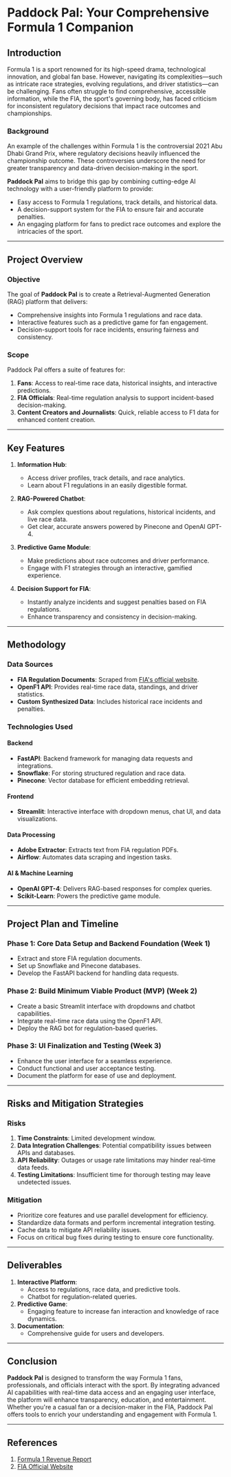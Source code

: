 # Paddock Pal: Your Comprehensive Formula 1 Companion

## Introduction

Formula 1 is a sport renowned for its high-speed drama, technological innovation, and global fan base. However, navigating its complexities—such as intricate race strategies, evolving regulations, and driver statistics—can be challenging. Fans often struggle to find comprehensive, accessible information, while the FIA, the sport's governing body, has faced criticism for inconsistent regulatory decisions that impact race outcomes and championships.

### Background

An example of the challenges within Formula 1 is the controversial 2021 Abu Dhabi Grand Prix, where regulatory decisions heavily influenced the championship outcome. These controversies underscore the need for greater transparency and data-driven decision-making in the sport.

**Paddock Pal** aims to bridge this gap by combining cutting-edge AI technology with a user-friendly platform to provide:

- Easy access to Formula 1 regulations, track details, and historical data.
- A decision-support system for the FIA to ensure fair and accurate penalties.
- An engaging platform for fans to predict race outcomes and explore the intricacies of the sport.

---

## Project Overview

### Objective

The goal of **Paddock Pal** is to create a Retrieval-Augmented Generation (RAG) platform that delivers:

- Comprehensive insights into Formula 1 regulations and race data.
- Interactive features such as a predictive game for fan engagement.
- Decision-support tools for race incidents, ensuring fairness and consistency.

### Scope

Paddock Pal offers a suite of features for:
1. **Fans**: Access to real-time race data, historical insights, and interactive predictions.
2. **FIA Officials**: Real-time regulation analysis to support incident-based decision-making.
3. **Content Creators and Journalists**: Quick, reliable access to F1 data for enhanced content creation.

---

## Key Features

1. **Information Hub**:
   - Access driver profiles, track details, and race analytics.
   - Learn about F1 regulations in an easily digestible format.

2. **RAG-Powered Chatbot**:
   - Ask complex questions about regulations, historical incidents, and live race data.
   - Get clear, accurate answers powered by Pinecone and OpenAI GPT-4.

3. **Predictive Game Module**:
   - Make predictions about race outcomes and driver performance.
   - Engage with F1 strategies through an interactive, gamified experience.

4. **Decision Support for FIA**:
   - Instantly analyze incidents and suggest penalties based on FIA regulations.
   - Enhance transparency and consistency in decision-making.

---

## Methodology

### Data Sources

- **FIA Regulation Documents**: Scraped from [FIA's official website](https://www.fia.com/).
- **OpenF1 API**: Provides real-time race data, standings, and driver statistics.
- **Custom Synthesized Data**: Includes historical race incidents and penalties.

### Technologies Used

#### Backend
- **FastAPI**: Backend framework for managing data requests and integrations.
- **Snowflake**: For storing structured regulation and race data.
- **Pinecone**: Vector database for efficient embedding retrieval.

#### Frontend
- **Streamlit**: Interactive interface with dropdown menus, chat UI, and data visualizations.

#### Data Processing
- **Adobe Extractor**: Extracts text from FIA regulation PDFs.
- **Airflow**: Automates data scraping and ingestion tasks.

#### AI & Machine Learning
- **OpenAI GPT-4**: Delivers RAG-based responses for complex queries.
- **Scikit-Learn**: Powers the predictive game module.

---

## Project Plan and Timeline

### Phase 1: Core Data Setup and Backend Foundation (Week 1)
- Extract and store FIA regulation documents.
- Set up Snowflake and Pinecone databases.
- Develop the FastAPI backend for handling data requests.

### Phase 2: Build Minimum Viable Product (MVP) (Week 2)
- Create a basic Streamlit interface with dropdowns and chatbot capabilities.
- Integrate real-time race data using the OpenF1 API.
- Deploy the RAG bot for regulation-based queries.

### Phase 3: UI Finalization and Testing (Week 3)
- Enhance the user interface for a seamless experience.
- Conduct functional and user acceptance testing.
- Document the platform for ease of use and deployment.

---

## Risks and Mitigation Strategies

### Risks
1. **Time Constraints**: Limited development window.
2. **Data Integration Challenges**: Potential compatibility issues between APIs and databases.
3. **API Reliability**: Outages or usage rate limitations may hinder real-time data feeds.
4. **Testing Limitations**: Insufficient time for thorough testing may leave undetected issues.

### Mitigation
- Prioritize core features and use parallel development for efficiency.
- Standardize data formats and perform incremental integration testing.
- Cache data to mitigate API reliability issues.
- Focus on critical bug fixes during testing to ensure core functionality.

---

## Deliverables

1. **Interactive Platform**:
   - Access to regulations, race data, and predictive tools.
   - Chatbot for regulation-related queries.
2. **Predictive Game**:
   - Engaging feature to increase fan interaction and knowledge of race dynamics.
3. **Documentation**:
   - Comprehensive guide for users and developers.

---

## Conclusion

**Paddock Pal** is designed to transform the way Formula 1 fans, professionals, and officials interact with the sport. By integrating advanced AI capabilities with real-time data access and an engaging user interface, the platform will enhance transparency, education, and entertainment. Whether you're a casual fan or a decision-maker in the FIA, Paddock Pal offers tools to enrich your understanding and engagement with Formula 1.

---

## References

1. [Formula 1 Revenue Report](https://www.si.com/fannation/racing/f1briefings/news/f1-reports-huge-revenue-increase-as-revenue-revealed-01j4szmv11p7#:~:text=Formula%20One%20Group%20has%20reported,the%20corresponding%20quarter%20of%202023.)
2. [FIA Official Website](https://www.fia.com/)
